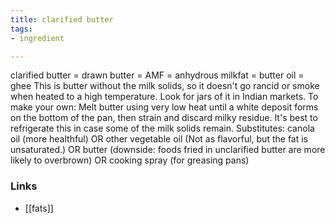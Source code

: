 ```yaml
---
title: clarified butter
tags:
- ingredient

---
```

clarified butter = drawn butter = AMF = anhydrous milkfat = butter oil = ghee This is butter without the milk solids, so it doesn't go rancid or smoke when heated to a high temperature. Look for jars of it in Indian markets. To make your own: Melt butter using very low heat until a white deposit forms on the bottom of the pan, then strain and discard milky residue. It's best to refrigerate this in case some of the milk solids remain. Substitutes: canola oil (more healthful) OR other vegetable oil (Not as flavorful, but the fat is unsaturated.) OR butter (downside: foods fried in unclarified butter are more likely to overbrown) OR cooking spray (for greasing pans)

### Links

* [[fats]]
